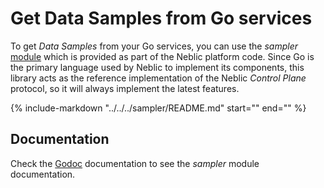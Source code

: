 # Get Data Samples from Go services

To get *Data Samples* from your Go services, you can use the *sampler* [module](https://pkg.go.dev) which is provided as part of the Neblic platform code. Since Go is the primary language used by Neblic to implement its components, this library acts as the reference implementation of the Neblic *Control Plane* protocol, so it will always implement the latest features.

{%
   include-markdown "../../../sampler/README.md"
   start="<!--how-to-start-->"
   end="<!--how-to-end-->"
%}

## Documentation

Check the [Godoc](https://pkg.go.dev/github.com/neblic/platform/sampler) documentation to see the *sampler* module documentation.
